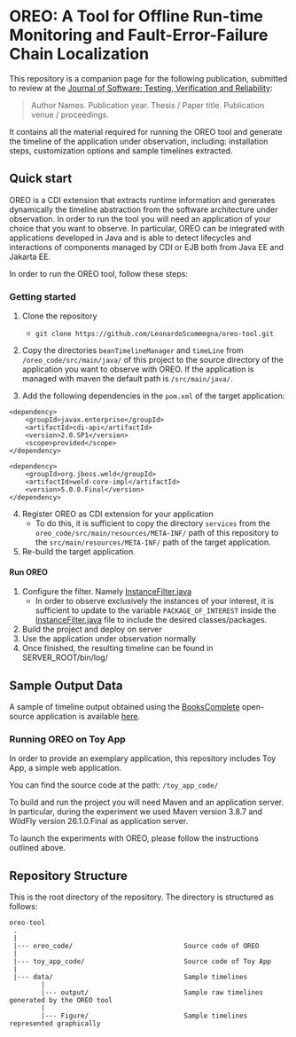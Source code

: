 # OREO: A Tool for Offline Run-time Monitoring and Fault-Error-Failure Chain Localization

This repository is a companion page for the following publication, submitted to review at the [Journal of Software: Testing, Verification and Reliability](https://onlinelibrary-wiley-com.vu-nl.idm.oclc.org/journal/10991689):
> Author Names. Publication year. Thesis / Paper title. Publication venue / proceedings.

It contains all the material required for running the OREO tool and generate the timeline of the application under observation, including: 
installation steps, customization options and sample timelines extracted.

<!--
## How to cite us
The scientific article describing design, execution, and main results of this study is available [here](https://www.google.com).<br> 
If this study is helping your research, consider to cite it is as follows, thanks!

```
@article{,
  title={},
  author={},
  journal={},
  volume={},
  pages={},
  year={},
  publisher={}
}
```
-->

## Quick start

OREO is a CDI extension that extracts runtime information and generates dynamically the timeline abstraction from the software architecture under observation.
In order to run the tool you will need an application of your choice that you want to observe.
In particular, OREO can be integrated with applications developed in Java and is able to detect lifecycles and interactions of components managed by CDI or EJB both from Java EE and Jakarta EE.

In order to run the OREO tool, follow these steps:

### Getting started

1. Clone the repository 
   - `git clone https://github.com/LeonardoScommegna/oreo-tool.git`

2. Copy the directories `beanTimelineManager` and `timeLine` from `/oreo_code/src/main/java/` of this project to the source directory of the application you want to observe with OREO. If the application is managed with maven the default path is  `/src/main/java/`. 
3. Add the following dependencies in the `pom.xml` of the target application:
```
<dependency>
  	<groupId>javax.enterprise</groupId>
	<artifactId>cdi-api</artifactId>
	<version>2.0.SP1</version>
	<scope>provided</scope>
</dependency>
 
<dependency>
	<groupId>org.jboss.weld</groupId>
	<artifactId>weld-core-impl</artifactId>
	<version>5.0.0.Final</version>
</dependency>
```
4. Register OREO as CDI extension for your application
    - To do this, it is sufficient to copy the directory `services` from the `oreo_code/src/main/resources/META-INF/` path of this repository to the `src/main/resources/META-INF/` path of the target application.
5. Re-build the target application.

#### Run OREO

1. Configure the filter. Namely [InstanceFilter.java](/oreo_code/src/main/java/beanTimelineManager/filter/InstanceFilter.java) 
    - In order to observe exclusively the instances of your interest, it is sufficient to update to the variable `PACKAGE_OF_INTEREST` inside the [InstanceFilter.java](/oreo_code/src/main/java/beanTimelineManager/filter/InstanceFilter.java) file to include the desired classes/packages.
2. Build the project and deploy on server
3. Use the application under observation normally
4. Once finished, the resulting timeline can be found in SERVER_ROOT/bin/log/

Sample Output Data
---------------
A sample of timeline output obtained using the [BooksComplete](https://github.com/Apress/Practical-JSF-Java-EE-8/tree/master/BooksComplete) open-source application is available [here](data/).

### Running OREO on Toy App

In order to provide an exemplary application, this repository includes Toy App, a simple web application.

You can find the source code at the path: `/toy_app_code/`

To build and run the project you will need Maven and an application server.
In particular, during the experiment we used Maven version 3.8.7 and WildFly version 26.1.0.Final as application server.

To launch the experiments with OREO, please follow the instructions outlined above.

## Repository Structure
This is the root directory of the repository. The directory is structured as follows:

    oreo-tool
     .
     |
     |--- oreo_code/                            Source code of OREO
     |
     |--- toy_app_code/                         Source code of Toy App
     |
     |--- data/                                 Sample timelines
            |
            |--- output/                        Sample raw timelines generated by the OREO tool
            |
            |--- Figure/                        Sample timelines represented graphically












